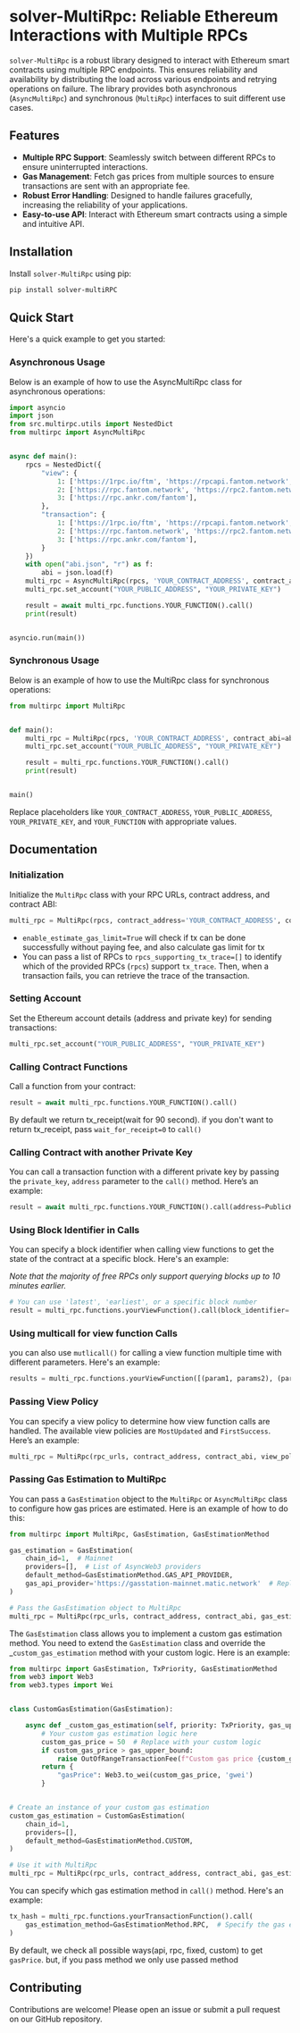 # solver-MultiRpc: Reliable Ethereum Interactions with Multiple RPCs

`solver-MultiRpc` is a robust library designed to interact with Ethereum smart contracts
using multiple RPC endpoints. This ensures reliability and availability
by distributing the load across various endpoints and retrying operations on failure.
The library provides both asynchronous (`AsyncMultiRpc`) and
synchronous (`MultiRpc`) interfaces to suit different use cases.

## Features

- **Multiple RPC Support**: Seamlessly switch between different RPCs to ensure uninterrupted interactions.
- **Gas Management**: Fetch gas prices from multiple sources to ensure transactions are sent with an appropriate fee.
- **Robust Error Handling**: Designed to handle failures gracefully, increasing the reliability of your applications.
- **Easy-to-use API**: Interact with Ethereum smart contracts using a simple and intuitive API.

## Installation

Install `solver-MultiRpc` using pip:

```bash
pip install solver-multiRPC
```

## Quick Start

Here's a quick example to get you started:

### Asynchronous Usage

Below is an example of how to use the AsyncMultiRpc class for asynchronous operations:

```python
import asyncio
import json
from src.multirpc.utils import NestedDict
from multirpc import AsyncMultiRpc


async def main():
    rpcs = NestedDict({
        "view": {
            1: ['https://1rpc.io/ftm', 'https://rpcapi.fantom.network', 'https://rpc3.fantom.network'],
            2: ['https://rpc.fantom.network', 'https://rpc2.fantom.network', ],
            3: ['https://rpc.ankr.com/fantom'],
        },
        "transaction": {
            1: ['https://1rpc.io/ftm', 'https://rpcapi.fantom.network', 'https://rpc3.fantom.network'],
            2: ['https://rpc.fantom.network', 'https://rpc2.fantom.network', ],
            3: ['https://rpc.ankr.com/fantom'],
        }
    })
    with open("abi.json", "r") as f:
        abi = json.load(f)
    multi_rpc = AsyncMultiRpc(rpcs, 'YOUR_CONTRACT_ADDRESS', contract_abi=abi, enable_estimate_gas_limit=True)
    multi_rpc.set_account("YOUR_PUBLIC_ADDRESS", "YOUR_PRIVATE_KEY")

    result = await multi_rpc.functions.YOUR_FUNCTION().call()
    print(result)


asyncio.run(main())
```

### Synchronous Usage

Below is an example of how to use the MultiRpc class for synchronous operations:

```python
from multirpc import MultiRpc


def main():
    multi_rpc = MultiRpc(rpcs, 'YOUR_CONTRACT_ADDRESS', contract_abi=abi, enable_estimate_gas_limit=True)
    multi_rpc.set_account("YOUR_PUBLIC_ADDRESS", "YOUR_PRIVATE_KEY")

    result = multi_rpc.functions.YOUR_FUNCTION().call()
    print(result)


main()
```

Replace placeholders like `YOUR_CONTRACT_ADDRESS`, `YOUR_PUBLIC_ADDRESS`, `YOUR_PRIVATE_KEY`, and `YOUR_FUNCTION` with
appropriate values.

## Documentation

### Initialization

Initialize the `MultiRpc` class with your RPC URLs, contract address, and contract ABI:

```python
multi_rpc = MultiRpc(rpcs, contract_address='YOUR_CONTRACT_ADDRESS', contract_abi=abi)
```
- `enable_estimate_gas_limit=True` will check if tx can be done successfully without paying fee, 
and also calculate gas limit for tx
- You can pass a list of RPCs to `rpcs_supporting_tx_trace=[]` to identify which of the provided RPCs (`rpcs`) support `tx_trace`. 
Then, when a transaction fails, you can retrieve the trace of the transaction.

### Setting Account

Set the Ethereum account details (address and private key) for sending transactions:

```python
multi_rpc.set_account("YOUR_PUBLIC_ADDRESS", "YOUR_PRIVATE_KEY")
```

### Calling Contract Functions

Call a function from your contract:

```python
result = await multi_rpc.functions.YOUR_FUNCTION().call()
```
By default we return tx_receipt(wait for 90 second).
if you don't want to return tx_receipt, pass `wait_for_receipt=0` to `call()` 

### Calling Contract with another Private Key

You can call a transaction function with a different private key by passing the
`private_key`, `address` parameter to the `call()` method. Here’s an example:

```python
result = await multi_rpc.functions.YOUR_FUNCTION().call(address=PublicKey, private_key=PrivateKey)
```

### Using Block Identifier in Calls

You can specify a block identifier when calling view functions to get the state of the
contract at a specific block. Here's an example:

_Note that the majority of free RPCs only support querying blocks up to 10 minutes earlier._

```python
# You can use 'latest', 'earliest', or a specific block number
result = multi_rpc.functions.yourViewFunction().call(block_identifier='latest')  
```

### Using multicall for view function Calls

you can also use `mutlicall()` for calling a view function multiple time with different parameters. Here's an example:

```python
results = multi_rpc.functions.yourViewFunction([(param1, params2), (param1, params2)]).multicall()  
```

### Passing View Policy

You can specify a view policy to determine how view function calls are handled.
The available view policies are `MostUpdated` and `FirstSuccess`. Here’s an example:

```python
multi_rpc = MultiRpc(rpc_urls, contract_address, contract_abi, view_policy=ViewPolicy.FirstSuccess)
```

### Passing Gas Estimation to MultiRpc

You can pass a `GasEstimation` object to the `MultiRpc` or `AsyncMultiRpc` class
to configure how gas prices are estimated. Here is an example of how to do this:

```python
from multirpc import MultiRpc, GasEstimation, GasEstimationMethod

gas_estimation = GasEstimation(
    chain_id=1,  # Mainnet
    providers=[],  # List of AsyncWeb3 providers
    default_method=GasEstimationMethod.GAS_API_PROVIDER,
    gas_api_provider='https://gasstation-mainnet.matic.network'  # Replace with your API provider
)

# Pass the GasEstimation object to MultiRpc
multi_rpc = MultiRpc(rpc_urls, contract_address, contract_abi, gas_estimation=gas_estimation)
```

The `GasEstimation` class allows you to implement a custom gas estimation method.
You need to extend the `GasEstimation` class and override the _`custom_gas_estimation` method with your custom logic.
Here is an example:

```python
from multirpc import GasEstimation, TxPriority, GasEstimationMethod
from web3 import Web3
from web3.types import Wei


class CustomGasEstimation(GasEstimation):

    async def _custom_gas_estimation(self, priority: TxPriority, gas_upper_bound: float) -> dict:
        # Your custom gas estimation logic here
        custom_gas_price = 50  # Replace with your custom logic
        if custom_gas_price > gas_upper_bound:
            raise OutOfRangeTransactionFee(f"Custom gas price {custom_gas_price} exceeds upper bound {gas_upper_bound}")
        return {
            "gasPrice": Web3.to_wei(custom_gas_price, 'gwei')
        }


# Create an instance of your custom gas estimation
custom_gas_estimation = CustomGasEstimation(
    chain_id=1,
    providers=[],
    default_method=GasEstimationMethod.CUSTOM,
)

# Use it with MultiRpc
multi_rpc = MultiRpc(rpc_urls, contract_address, contract_abi, gas_estimation=custom_gas_estimation)
```

You can specify which gas estimation method in `call()` method. Here's an example:

```python
tx_hash = multi_rpc.functions.yourTransactionFunction().call(
    gas_estimation_method=GasEstimationMethod.RPC,  # Specify the gas estimation method
)
```

By default, we check all possible ways(api, rpc, fixed, custom) to get `gasPrice`.
but, if you pass method we only use passed method

## Contributing

Contributions are welcome! Please open an issue or submit a pull request on our GitHub repository.
